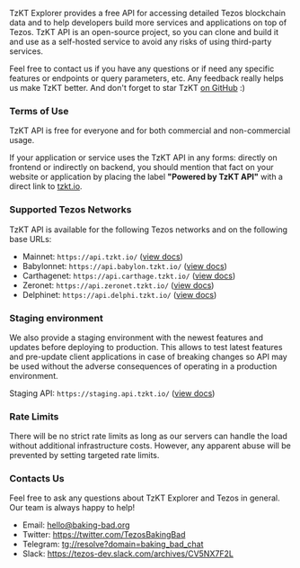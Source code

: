 TzKT Explorer provides a free API for accessing detailed Tezos blockchain data and to help developers build more services and applications on top of Tezos.
TzKT API is an open-source project, so you can clone and build it and use as a self-hosted service to avoid any risks of using third-party services.

Feel free to contact us if you have any questions or if need any specific features or endpoints or query parameters, etc.
Any feedback really helps us make TzKT better.
And don't forget to star TzKT [on GitHub](https://github.com/baking-bad/tzkt) :)

### Terms of Use

TzKT API is free for everyone and for both commercial and non-commercial usage.

If your application or service uses the TzKT API in any forms: directly on frontend or indirectly on backend, you should mention that fact on your website or application
by placing the label **"Powered by TzKT API"** with a direct link to [tzkt.io](https://tzkt.io).

### Supported Tezos Networks

TzKT API is available for the following Tezos networks and on the following base URLs:

- Mainnet: `https://api.tzkt.io/` ([view docs](https://api.tzkt.io))
- Babylonnet: `https://api.babylon.tzkt.io/` ([view docs](https://api.babylon.tzkt.io))
- Carthagenet: `https://api.carthage.tzkt.io/` ([view docs](https://api.carthage.tzkt.io))
- Zeronet: `https://api.zeronet.tzkt.io/` ([view docs](https://api.zeronet.tzkt.io))
- Delphinet: `https://api.delphi.tzkt.io/` ([view docs](https://api.delphi.tzkt.io))

### Staging environment

We also provide a staging environment with the newest features and updates before deploying to production.
This allows to test latest features and pre-update client applications in case of breaking changes
so API may be used without the adverse consequences of operating in a production environment.

Staging API: `https://staging.api.tzkt.io/` ([view docs](https://staging.api.tzkt.io))

### Rate Limits

There will be no strict rate limits as long as our servers can handle the load without additional infrastructure costs.
However, any apparent abuse will be prevented by setting targeted rate limits.

### Contacts Us

Feel free to ask any questions about TzKT Explorer and Tezos in general. Our team is always happy to help!

- Email: hello@baking-bad.org
- Twitter: https://twitter.com/TezosBakingBad
- Telegram: [tg://resolve?domain=baking_bad_chat](tg://resolve?domain=baking_bad_chat)
- Slack: https://tezos-dev.slack.com/archives/CV5NX7F2L
